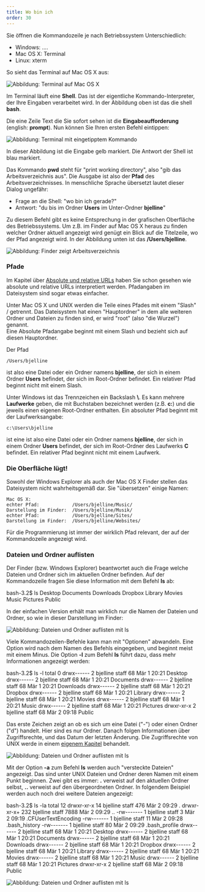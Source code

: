```yaml
---
title: Wo bin ich
order: 30
---
```


Sie öffnen die Kommandozeile je nach Betriebssystem Unterschiedlich:

* Windows: ....
* Mac OS X: Terminal
* Linux: xterm

So sieht das Terminal auf Mac OS X aus:

![Abbildung: Terminal auf Mac OS X](/images/terminal.png)

Im Terminal läuft eine **Shell**.  Das ist der eigentliche Kommando-Interpreter,
der Ihre Eingaben verarbeitet wird.  In der Abbildung oben ist das die shell **bash**.

Die eine Zeile Text die Sie sofort sehen ist die **Eingabeaufforderung** (english: **prompt**).
Nun können Sie Ihren ersten Befehl eintippen:

![Abbildung: Terminal mit eingetipptem Kommando](/images/terminal-pwd.png)

In dieser Abbildung ist die Eingabe gelb markiert.  Die Antwort der Shell ist blau markiert.

Das Kommando **pwd** steht für "print working directory", also "gib das Arbeitsverzeichnis aus".
Die Ausgabe ist also der **Pfad** des Arbeitsverzeichnisses.
In menschliche Sprache übersetzt lautet dieser Dialog ungefähr: 

* Frage an die Shell: "wo bin ich gerade?" 
* Antwort: "du bis im Ordner **Users** im Unter-Ordner **bjelline**"

Zu diesem Befehl gibt es keine Entsprechung in der grafischen Oberfläche
des Betriebssystems.  Um z.B. im Finder auf Mac OS X heraus zu finden
welcher Ordner aktuell angezeigt wird genügt ein Blick auf die Titelzeile, 
wo der Pfad angezeigt wird.  In der Abbildung unten ist das **/Users/bjelline**.

![Abbildung: Finder zeigt Arbeitsverzeichnis](/images/shell-pwd.png)

### Pfade

Im Kapitel über [Absolute und relative URLs](/urls/absolut-relativ/) haben
Sie schon gesehen wie absolute und relative URLs interpretiert werden.
Pfadangaben im Dateisystem sind sogar etwas einfacher.

Unter Mac OS X und UNIX werden die Teile eines Pfades mit einem "Slash" / getrennt.
Das Dateisystem hat einen "Hauptordner" in dem alle weiteren Ordner
und Dateien zu finden sind, er wird "root" (also "die Wurzel") genannt.  
Eine Absolute Pfadangabe beginnt mit einem Slash und bezieht sich auf diesen Hauptordner.

Der Pfad

    /Users/bjelline

ist also eine Datei oder ein Ordner namens **bjelline**, der sich in einem Ordner **Users** befindet,
der sich im Root-Ordner befindet.  Ein relativer Pfad beginnt nicht mit einem Slash.  


Unter Windows ist das Trennzeichen ein Backslash **\\**. 
Es kann mehrere **Laufwerke** geben, die mit Buchstaben
bezeichnet werden (z.B. **c:**) und die jeweils einen eigenen Root-Ordner
enthalten.  Ein absoluter Pfad beginnt mit der Laufwerksangabe:

    c:\Users\bjelline

ist eine ist also eine Datei oder ein Ordner namens **bjelline**, der sich in einem Ordner **Users** befindet,
der sich im Root-Ordner des Laufwerks **C** befindet.  Ein relativer Pfad beginnt 
nicht mit einem Laufwerk.


### Die Oberfläche lügt!

Sowohl der Windows Explorer als auch der Mac OS X Finder stellen das Dateisystem
nicht wahrheitsgemäß dar.  Sie "übersetzen" einige Namen:  

    Mac OS X:
    echter Pfad:            /Users/bjelline/Music/
    Darstellung im Finder:  /Users/bjelline/Musik/
    echter Pfad:            /Users/bjelline/Sites/
    Darstellung im Finder:  /Users/bjelline/Websites/


Für die Programmierung ist immer der wirklich Pfad relevant, der auf der Kommandozeile angezeigt wird.

### Dateien und Ordner auflisten

Der Finder (bzw. Windows Explorer) beantwortet auch die Frage welche Dateien
und Ordner sich im aktuellen Ordner befinden.  Auf der Kommandozeile fragen
Sie diese Information mit dem Befehl **ls** ab:

<shell caption="Dateien und Ordner auflisten">
bash-3.2$ ls 
Desktop  Documents  Downloads  Dropbox  Library  Movies  Music  Pictures  Public
</shell>

In der einfachen Version erhält man wirklich nur die Namen der Dateien und Ordner,
so wie in dieser Darstellung im Finder:

![Abbildung: Dateien und Ordner auflisten mit ls](/images/shell-ls.png)

Viele Kommandozeilen-Befehle kann man mit "Optionen" abwandeln.  Eine Option
wird nach dem Namen des Befehls eingegeben, und beginnt meist mit einem Minus.
Die Option **-l** zum Befehl **ls** führt dazu, dass mehr Informationen angezeigt werden:


<shell caption="Dateien und Ordner auflisten mit Details">
bash-3.2$ ls -l
total 0
drwx------ 2 bjelline staff 68 Mär  1 20:21 Desktop
drwx------ 2 bjelline staff 68 Mär  1 20:21 Documents
drwx------ 2 bjelline staff 68 Mär  1 20:21 Downloads
drwx------ 2 bjelline staff 68 Mär  1 20:21 Dropbox
drwx------ 2 bjelline staff 68 Mär  1 20:21 Library
drwx------ 2 bjelline staff 68 Mär  1 20:21 Movies
drwx------ 2 bjelline staff 68 Mär  1 20:21 Music
drwx------ 2 bjelline staff 68 Mär  1 20:21 Pictures
drwxr-xr-x 2 bjelline staff 68 Mär  2 09:18 Public
</shell>

Das erste Zeichen zeigt an ob es sich um eine Datei ("-") oder einen Ordner ("d") handelt.
Hier sind es nur Ordner. Danach folgen Informationen über Zugriffsrechte, und das Datum der
letzten Änderung. Die Zugriffsrechte von UNIX werde in einem [eigenem Kapitel](/kommandozeile/zugriffsrechte/)
behandelt.

![Abbildung: Dateien und Ordner auflisten mit ls](/images/shell-ls-l.png)
 
Mit der Option **-a** zum Befehl **ls** werden auch "versteckte Dateien" angezeigt.
Das sind unter UNIX Dateien und Ordner deren Namen mit einem Punkt beginnen.
Zwei gibt es immer: **.** verweist auf den aktuellen Ordner selbst, **..** verweist
auf den übergeordneten Ordner.  In folgendem Beispiel werden auch noch drei
weitere Dateien angezeigt:


<shell caption="Dateien und Ordner auflisten inklusive geheimer Dateien">
bash-3.2$ ls -la
total 12
drwxr-xr-x   14 bjelline staff  476 Mär  2 09:29 .
drwxr-xr-x+ 232 bjelline staff 7888 Mär  2 09:29 ..
-rw-------    1 bjelline staff    3 Mär  2 09:19 .CFUserTextEncoding
-rw-------    1 bjelline staff   11 Mär  2 09:28 .bash_history
-rw-------    1 bjelline staff   80 Mär  2 09:29 .bash_profile
drwx------    2 bjelline staff   68 Mär  1 20:21 Desktop
drwx------    2 bjelline staff   68 Mär  1 20:21 Documents
drwx------    2 bjelline staff   68 Mär  1 20:21 Downloads
drwx------    2 bjelline staff   68 Mär  1 20:21 Dropbox
drwx------    2 bjelline staff   68 Mär  1 20:21 Library
drwx------    2 bjelline staff   68 Mär  1 20:21 Movies
drwx------    2 bjelline staff   68 Mär  1 20:21 Music
drwx------    2 bjelline staff   68 Mär  1 20:21 Pictures
drwxr-xr-x    2 bjelline staff   68 Mär  2 09:18 Public
</shell>

![Abbildung: Dateien und Ordner auflisten mit ls](/images/shell-ls-la.png)
